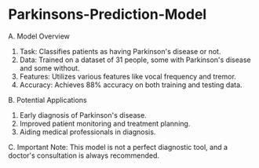 # Parkinsons-Prediction-Model

A. Model Overview
1. Task: Classifies patients as having Parkinson's disease or not.
2. Data: Trained on a dataset of 31 people, some with Parkinson's disease and some without.
3. Features: Utilizes various features like vocal frequency and tremor.
4. Accuracy: Achieves 88% accuracy on both training and testing data.

B. Potential Applications
1. Early diagnosis of Parkinson's disease.
2. Improved patient monitoring and treatment planning.
3. Aiding medical professionals in diagnosis.


C. Important Note:
This model is not a perfect diagnostic tool, and a doctor's consultation is always recommended.
